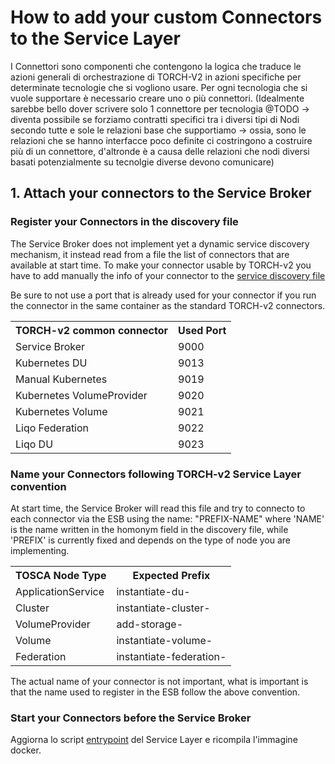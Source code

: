 # How to add your custom Connectors to the Service Layer

I Connettori sono componenti che contengono la logica che traduce le azioni generali di orchestrazione di TORCH-V2 in azioni specifiche per determinate tecnologie che si vogliono usare. Per ogni tecnologia che si vuole supportare è necessario creare uno o più connettori. (Idealmente sarebbe bello dover scrivere solo 1 connettore per tecnologia @TODO -> diventa possibile se forziamo contratti specifici tra i diversi tipi di Nodi secondo tutte e sole le relazioni base che supportiamo -> ossia, sono le relazioni che se hanno interfacce poco definite ci costringono a costruire più di un connettore, d'altronde è a causa delle relazioni che nodi diversi basati potenzialmente su tecnolgie diverse devono comunicare)

## 1. Attach your connectors to the Service Broker

### Register your Connectors in the discovery file
The Service Broker does not implement yet a dynamic service discovery mechanism, it instead read from a file the list of connectors that are available at start time. To make your connector usable by TORCH-v2 you have to add manually the info of your connector to the [service discovery file](../../service-layer/service-binding/service-broker/src/main/resources/services.json)

Be sure to not use a port that is already used for your connector if you run the connector in the same container as the standard TORCH-v2 connectors.
<table>
  <tr>
    <th>TORCH-v2 common connector</th>
    <th>Used Port</th>
  </tr>
  <tr>
    <td>Service Broker</td>
    <td>9000</td>
  </tr>
  <tr>
    <td>Kubernetes DU</td>
    <td>9013</td>
  </tr>
  <tr>
    <td>Manual Kubernetes</td>
    <td>9019</td>
  </tr>
  <tr>
    <td>Kubernetes VolumeProvider</td>
    <td>9020</td>
  </tr>
  <tr>
    <td>Kubernetes Volume</td>
    <td>9021</td>
  </tr>
  <tr>
    <td>Liqo Federation</td>
    <td>9022</td>
  </tr>
    <tr>
    <td>Liqo DU</td>
    <td>9023</td>
  </tr>
</table>


### Name your Connectors following TORCH-v2 Service Layer convention

At start time, the Service Broker will read this file and try to connecto to each connector via the ESB using the name: "PREFIX-NAME" where 'NAME' is the name written in the homonym field in the discovery file, while 'PREFIX' is currently fixed and depends on the type of node you are implementing.

<table>
  <tr>
    <th>TOSCA Node Type</th>
    <th>Expected Prefix</th>
  </tr>
  <tr>
    <td>ApplicationService</td>
    <td>instantiate-du-</td>
  </tr>
  <tr>
    <td>Cluster</td>
    <td>instantiate-cluster-</td>
  </tr>
  <tr>
    <td>VolumeProvider</td>
    <td>add-storage-</td>
  </tr>
  <tr>
    <td>Volume</td>
    <td>instantiate-volume-</td>
  </tr>
  <tr>
    <td>Federation</td>
    <td>instantiate-federation-</td>
  </tr>
</table>

The actual name of your connector is not important, what is important is that the name used to register in the ESB follow the above convention.

### Start your Connectors before the Service Broker

Aggiorna lo script [entrypoint](../../service-layer/entrypoint.sh) del Service Layer e ricompila l'immagine docker.


